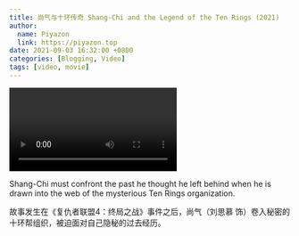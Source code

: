 ```yaml
---
title: 尚气与十环传奇 Shang-Chi and the Legend of the Ten Rings (2021)
author:
  name: Piyazon
  link: https://piyazon.top
date: 2021-09-03 16:32:00 +0800
categories: [Blogging, Video]
tags: [video, movie]
---
```



<video id="player" class="weixin_video" playsinline controls x-webkit-airplay data-poster="https://git.lug.ustc.edu.cn/flame3/images/-/raw/main/movie/shang-chi.webp"
  wxv="wxv_2187732854384754689" src="">
  <track kind="captions" label="English" src="https://piyazon.top/storage/assets/subtitles/shang-chi-en.vtt" srclang="en"
    default />
  <track kind="captions" label="汉语" src="https://piyazon.top/storage/assets/subtitles/shang-chi-cn.vtt" srclang="zh-CN" />
</video>

Shang-Chi must confront the past he thought he left behind when he is drawn into the web of the mysterious Ten Rings organization.


故事发生在《复仇者联盟4：终局之战》事件之后，尚气（刘思慕 饰）卷入秘密的十环帮组织，被迫面对自己隐秘的过去经历。

